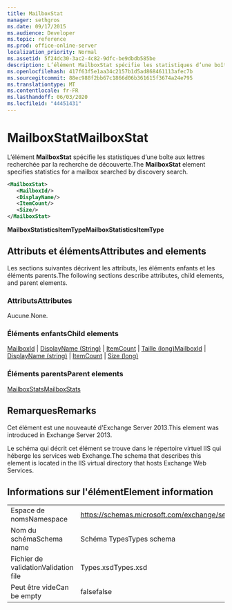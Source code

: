 ```yaml
---
title: MailboxStat
manager: sethgros
ms.date: 09/17/2015
ms.audience: Developer
ms.topic: reference
ms.prod: office-online-server
localization_priority: Normal
ms.assetid: 5f24dc30-3ac2-4c82-9dfc-be9dbdb585be
description: L’élément MailboxStat spécifie les statistiques d’une boîte aux lettres recherchée par la recherche de découverte.
ms.openlocfilehash: 417f63f5e1aa34c2157b1d5ad868461113afec7b
ms.sourcegitcommit: 88ec988f2bb67c1866d06b361615f3674a24e795
ms.translationtype: MT
ms.contentlocale: fr-FR
ms.lasthandoff: 06/03/2020
ms.locfileid: "44451431"
---
```

# <a name="mailboxstat"></a><span data-ttu-id="a6c2d-103">MailboxStat</span><span class="sxs-lookup"><span data-stu-id="a6c2d-103">MailboxStat</span></span>

<span data-ttu-id="a6c2d-104">L’élément **MailboxStat** spécifie les statistiques d’une boîte aux lettres recherchée par la recherche de découverte.</span><span class="sxs-lookup"><span data-stu-id="a6c2d-104">The **MailboxStat** element specifies statistics for a mailbox searched by discovery search.</span></span> 
  
```XML
<MailboxStat>
   <MailboxId/>
   <DisplayName/>
   <ItemCount/>
   <Size/>
</MailboxStat>
```

<span data-ttu-id="a6c2d-105">**MailboxStatisticsItemType**</span><span class="sxs-lookup"><span data-stu-id="a6c2d-105">**MailboxStatisticsItemType**</span></span>

## <a name="attributes-and-elements"></a><span data-ttu-id="a6c2d-106">Attributs et éléments</span><span class="sxs-lookup"><span data-stu-id="a6c2d-106">Attributes and elements</span></span>

<span data-ttu-id="a6c2d-107">Les sections suivantes décrivent les attributs, les éléments enfants et les éléments parents.</span><span class="sxs-lookup"><span data-stu-id="a6c2d-107">The following sections describe attributes, child elements, and parent elements.</span></span>
  
### <a name="attributes"></a><span data-ttu-id="a6c2d-108">Attributs</span><span class="sxs-lookup"><span data-stu-id="a6c2d-108">Attributes</span></span>

<span data-ttu-id="a6c2d-109">Aucune.</span><span class="sxs-lookup"><span data-stu-id="a6c2d-109">None.</span></span>
  
### <a name="child-elements"></a><span data-ttu-id="a6c2d-110">Éléments enfants</span><span class="sxs-lookup"><span data-stu-id="a6c2d-110">Child elements</span></span>

<span data-ttu-id="a6c2d-111">[MailboxId](mailboxid.md)  |  [DisplayName (String)](displayname-string.md)  |  [ItemCount](itemcount.md)  |  [Taille (long)](size-long.md)</span><span class="sxs-lookup"><span data-stu-id="a6c2d-111">[MailboxId](mailboxid.md) | [DisplayName (string)](displayname-string.md) | [ItemCount](itemcount.md) | [Size (long)](size-long.md)</span></span>
  
### <a name="parent-elements"></a><span data-ttu-id="a6c2d-112">Éléments parents</span><span class="sxs-lookup"><span data-stu-id="a6c2d-112">Parent elements</span></span>

[<span data-ttu-id="a6c2d-113">MailboxStats</span><span class="sxs-lookup"><span data-stu-id="a6c2d-113">MailboxStats</span></span>](mailboxstats.md)
  
## <a name="remarks"></a><span data-ttu-id="a6c2d-114">Remarques</span><span class="sxs-lookup"><span data-stu-id="a6c2d-114">Remarks</span></span>

<span data-ttu-id="a6c2d-115">Cet élément est une nouveauté d'Exchange Server 2013.</span><span class="sxs-lookup"><span data-stu-id="a6c2d-115">This element was introduced in Exchange Server 2013.</span></span>
  
<span data-ttu-id="a6c2d-116">Le schéma qui décrit cet élément se trouve dans le répertoire virtuel IIS qui héberge les services web Exchange.</span><span class="sxs-lookup"><span data-stu-id="a6c2d-116">The schema that describes this element is located in the IIS virtual directory that hosts Exchange Web Services.</span></span>
  
## <a name="element-information"></a><span data-ttu-id="a6c2d-117">Informations sur l'élément</span><span class="sxs-lookup"><span data-stu-id="a6c2d-117">Element information</span></span>

|||
|:-----|:-----|
|<span data-ttu-id="a6c2d-118">Espace de noms</span><span class="sxs-lookup"><span data-stu-id="a6c2d-118">Namespace</span></span>  <br/> |https://schemas.microsoft.com/exchange/services/2006/types  <br/> |
|<span data-ttu-id="a6c2d-119">Nom du schéma</span><span class="sxs-lookup"><span data-stu-id="a6c2d-119">Schema name</span></span>  <br/> |<span data-ttu-id="a6c2d-120">Schéma Types</span><span class="sxs-lookup"><span data-stu-id="a6c2d-120">Types schema</span></span>  <br/> |
|<span data-ttu-id="a6c2d-121">Fichier de validation</span><span class="sxs-lookup"><span data-stu-id="a6c2d-121">Validation file</span></span>  <br/> |<span data-ttu-id="a6c2d-122">Types.xsd</span><span class="sxs-lookup"><span data-stu-id="a6c2d-122">Types.xsd</span></span>  <br/> |
|<span data-ttu-id="a6c2d-123">Peut être vide</span><span class="sxs-lookup"><span data-stu-id="a6c2d-123">Can be empty</span></span>  <br/> |<span data-ttu-id="a6c2d-124">false</span><span class="sxs-lookup"><span data-stu-id="a6c2d-124">false</span></span>  <br/> |
   

